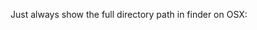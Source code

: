 
Just always show the full directory path in finder on OSX:  
<script src="https://gist.github.com/feffi/5394758.js"></script>


